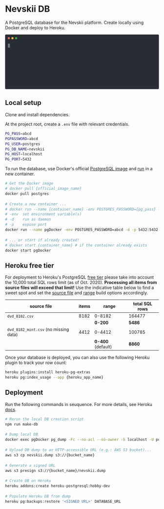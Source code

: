 # Nevskii DB

A PostgreSQL database for the Nevskii platform. Create locally using Docker and deploy to Heroku.

<p align="center">
  <img width="600" src="./assets/make-db.svg">
</p>

## Local setup

Clone and install dependencies.

At the project root, create a `.env` file with relevant credentials.

```bash
PG_PASS=abcd
PGPASSWORD=abcd
PG_USER=postgres
PG_DB_NAME=nevskii
PG_HOST=localhost
PG_PORT=5432
```

To run the database, use Docker's official [PostgreSQL image](https://hub.docker.com/_/postgres) and [run](https://docs.docker.com/engine/reference/commandline/run/) in a new container.

```bash
# Get the Docker image
# docker pull {official_image_name}
docker pull postgres

# Create a new container ...
# docker run --name {container_name} -env POSTGRES_PASSWORD={pg_pass} -d -p {host_port}:{container_port} {pg_username}
# -env  set environment variable(s)
# -d    run as daemon
# -p    expose port
docker run --name pgDocker -env POSTGRES_PASSWORD=abcd -d -p 5432:5432 postgres

# ... or start if already created!
# docker start {container_name} # if the container already exists
docker start pgDocker
```

## Heroku free tier

For deployment to Heroku's PostgreSQL [free tier](https://elements.heroku.com/addons/heroku-postgresql) please take into account the 10,000 total SQL rows limit (as of Oct. 2020). **Processing all items from source files will exceed that limit!** Use the indicative table below to find a sweet spot and set the [source file](https://github.com/niiccolas/nevskii-db/blob/b17d3dac9f8e8c2cd05934516766a0428953b4b3/src/index.js#L44) and [range](https://github.com/niiccolas/nevskii-db/blob/b17d3dac9f8e8c2cd05934516766a0428953b4b3/src/index.js#L43) build options accordingly.

| source file                           | items | range               | total SQL rows |
| ------------------------------------- | ----- | ------------------- | -------------- |
| `dvd_8182.csv`                        | 8182  | 0-8182              | 164477         |
|                                       |       | **0-200**           | **5486**       |
| `dvd_8182_mint.csv` (no missing data) | 4412  | 0-4412              | 100785         |
|                                       |       | **0-400** (default) | **8860**       |

Once your database is deployed, you can also use the following Heroku plugin to track your row count:

```bash
heroku plugins:install heroku-pg-extras
heroku pg:index_usage --app {heroku_app_name}
```

## Deployment

Run the following commands in seuquence. For more details, see Heroku [docs](https://devcenter.heroku.com/articles/heroku-postgres-import-export#import-to-heroku-postgres).

```bash
# Rerun the local DB creation script
npm run make-db

# Dump local DB
docker exec pgDocker pg_dump -Fc --no-acl --no-owner -h localhost -U postgres nevskii > nevskii.dump

# Upload DB dump to an HTTP-accessible URL (e.g.: AWS S3 bucket)...
aws s3 cp nevskii.dump s3://{bucket_name}

# Generate a signed URL
aws s3 presign s3://{bucket_name}/nevskii.dump

# Create DB on Heroku
heroku addons:create heroku-postgresql:hobby-dev

# Populate Heroku DB from dump
heroku pg:backups:restore '<SIGNED URL>' DATABASE_URL
```
